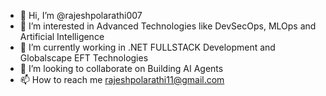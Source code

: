 - 👋 Hi, I’m @rajeshpolarathi007
- 👀 I’m interested in Advanced Technologies like DevSecOps, MLOps and Artificial Intelligence
- 🌱 I’m currently working in .NET FULLSTACK Development and Globalscape EFT Technologies
- 💞️ I’m looking to collaborate on Building AI Agents
- 📫 How to reach me rajeshpolarathi11@gmail.com 

<!---
rajeshpolarathi007/rajeshpolarathi007 is a ✨ special ✨ repository because its `README.md` (this file) appears on your GitHub profile.
You can click the Preview link to take a look at your changes.
--->
